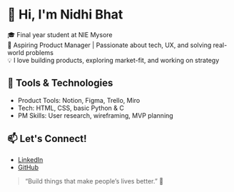 # 👋 Hi, I'm Nidhi Bhat

🎓 Final year student at NIE Mysore  
💼 Aspiring Product Manager | Passionate about tech, UX, and solving real-world problems  
💡 I love building products, exploring market-fit, and working on strategy  

## 🔧 Tools & Technologies
- Product Tools: Notion, Figma, Trello, Miro
- Tech: HTML, CSS, basic Python & C
- PM Skills: User research, wireframing, MVP planning

## 📫 Let's Connect!
- [LinkedIn](https://www.linkedin.com/in/your-link)  
- [GitHub](https://github.com/nidhibhat15)

> “Build things that make people’s lives better.” 💛
